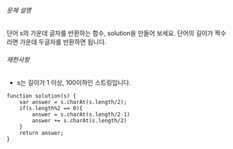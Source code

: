 ###### 문제 설명

단어 s의 가운데 글자를 반환하는 함수, solution을 만들어 보세요. 단어의 길이가 짝수라면 가운데 두글자를 반환하면 됩니다.

###### 재한사항

-   s는 길이가 1 이상, 100이하인 스트링입니다.

~~~
function solution(s) {
    var answer = s.charAt(s.length/2);
    if(s.length%2 == 0){
        answer = s.charAt(s.length/2-1)
        answer += s.charAt(s.length/2) 
    } 
    return answer;
}
